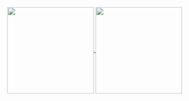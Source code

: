 <!-- ### Hi there 👋 -->

<a href="https://github.com/brennoe/github-readme-stats">
  <img height=200 align="center" src="https://github-readme-stats.vercel.app/api?username=brennoe&theme=radical" />
</a>
<a href="https://github.com/brennoe/convoychat">
  <img height=200 align="center" src="https://github-readme-stats.vercel.app/api/top-langs?username=brennoe&theme=radical&layout=compact&langs_count=8&card_width=310" />
</a>

<!--
- 🔭 I’m currently working on ...
- 🌱 I’m currently learning ...
- 👯 I’m looking to collaborate on ...
- 🤔 I’m looking for help with ...
- 💬 Ask me about ...
- 📫 How to reach me: ...
- 😄 Pronouns: ...
- ⚡ Fun fact: ...
-->
